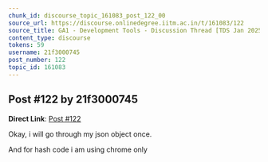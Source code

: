 ```yaml
---
chunk_id: discourse_topic_161083_post_122_00
source_url: https://discourse.onlinedegree.iitm.ac.in/t/161083/122
source_title: GA1 - Development Tools - Discussion Thread [TDS Jan 2025]
content_type: discourse
tokens: 59
username: 21f3000745
post_number: 122
topic_id: 161083
---
```


## Post #122 by 21f3000745

**Direct Link**: [Post #122](https://discourse.onlinedegree.iitm.ac.in/t/161083/122)

Okay, i will go through my json object once.

And for hash code i am using chrome only
